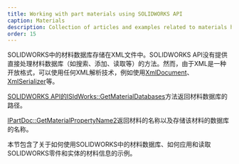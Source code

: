 ```yaml
---
title: Working with part materials using SOLIDWORKS API
caption: Materials
description: Collection of articles and examples related to materials handling using SOLIDWORKS API
order: 15
---
```

SOLIDWORKS中的材料数据库存储在XML文件中。SOLIDWORKS API没有提供直接处理材料数据库（如搜索、添加、读取等）的方法。然而，由于XML是一种开放格式，可以使用任何XML解析技术，例如使用[XmlDocument](https://docs.microsoft.com/zh-cn/dotnet/api/system.xml.xmldocument)、[XmlSerializer](https://docs.microsoft.com/zh-cn/dotnet/api/system.xml.serialization.xmlserializer)等。

[SOLIDWORKS API的ISldWorks::GetMaterialDatabases](https://help.solidworks.com/2018/english/api/sldworksapi/solidworks.interop.sldworks~solidworks.interop.sldworks.isldworks~getmaterialdatabases.html)方法返回材料数据库的路径。

[IPartDoc::GetMaterialPropertyName2](https://help.solidworks.com/2018/english/api/sldworksapi/solidworks.interop.sldworks~solidworks.interop.sldworks.ipartdoc~getmaterialpropertyname2.html)返回材料的名称以及存储该材料的数据库的名称。

本节包含了关于如何使用SOLIDWORKS中的材料数据库、如何应用和读取SOLIDWORKS零件和实体的材料信息的示例。